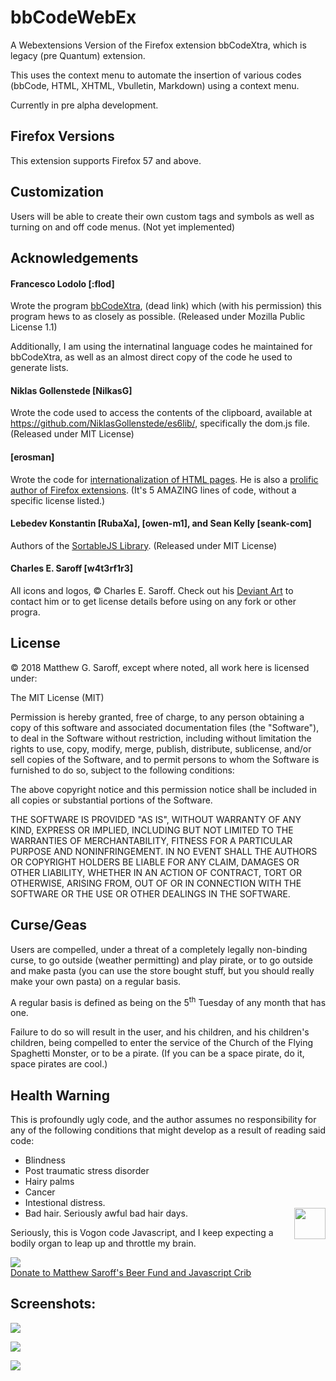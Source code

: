 # bbCodeWebEx
A Webextensions Version of the Firefox extension bbCodeXtra, which is legacy (pre Quantum) extension.

This uses the context menu to automate the insertion of various codes (bbCode, HTML, XHTML, Vbulletin, Markdown) using a context menu.

Currently in pre alpha development.

## Firefox Versions
This extension supports Firefox 57 and above.

## Customization
Users will be able to create their own custom tags and symbols as well as turning on and off code menus.  (Not yet implemented)

## Acknowledgements
#### Francesco Lodolo \[:flod]
Wrote the program [bbCodeXtra](https://addons.mozilla.org/en-US/firefox/addon/bbcodextra/), (dead link)
which (with his permission) this program hews to as closely as possible. (Released under Mozilla Public License 1.1)

Additionally, I am using the internatinal language codes he maintained for bbCodeXtra, as well as an almost direct copy of the code he used to generate lists.

#### Niklas Gollenstede \[NilkasG]
Wrote the code used to access the contents of the clipboard, available at https://github.com/NiklasGollenstede/es6lib/, specifically the dom.js file. (Released under MIT License)

#### \[erosman]
Wrote the code for [internationalization of HTML pages](https://github.com/erosman/HTML-Internationalization).  He is also a [prolific author of Firefox extensions](https://addons.mozilla.org/en-US/firefox/user/690471/). (It's 5 AMAZING lines of code, without a specific license listed.)

#### Lebedev Konstantin \[RubaXa], \[owen-m1], and Sean Kelly \[seank-com]
Authors of the [SortableJS Library](https://github.com/SortableJS/Sortable). (Released under MIT License)

#### Charles E. Saroff \[w4t3rf1r3] 
All icons and logos, © Charles E. Saroff.  Check out his [Deviant Art](https://www.deviantart.com/w4t3rf1r3) to contact him or to get license details before using on any fork or other progra.


## License

© 2018  Matthew G. Saroff, except where noted, all work here is licensed under:

The MIT License (MIT)

Permission is hereby granted, free of charge, to any person obtaining a copy of this software and associated documentation files (the "Software"), to deal in the Software without restriction, including without limitation the rights to use, copy, modify, merge, publish, distribute, sublicense, and/or sell copies of the Software, and to permit persons to whom the Software is furnished to do so, subject to the following conditions:

The above copyright notice and this permission notice shall be included in all copies or substantial portions of the Software.

THE SOFTWARE IS PROVIDED "AS IS", WITHOUT WARRANTY OF ANY KIND, EXPRESS OR IMPLIED, INCLUDING BUT NOT LIMITED TO THE WARRANTIES OF MERCHANTABILITY, FITNESS FOR A PARTICULAR PURPOSE AND NONINFRINGEMENT. IN NO EVENT SHALL THE AUTHORS OR COPYRIGHT HOLDERS BE LIABLE FOR ANY CLAIM, DAMAGES OR OTHER LIABILITY, WHETHER IN AN ACTION OF CONTRACT, TORT OR OTHERWISE, ARISING FROM, OUT OF OR IN CONNECTION WITH THE SOFTWARE OR THE USE OR OTHER DEALINGS IN THE SOFTWARE.

## Curse/Geas
Users are compelled, under a threat of a completely legally non-binding curse, to go outside (weather permitting) and play pirate, or to go outside and make pasta (you can use the store bought stuff, but you should really make your own pasta) on a regular basis.

A regular basis is defined as being on the 5<sup>th</sup> Tuesday of any month that has one.

Failure to do so will result in the user, and his children, and his children's children, being compelled to enter the service of the Church of the Flying Spaghetti Monster, or to be a pirate.  (If you can be a space pirate, do it, space pirates are cool.)

## Health Warning
This is profoundly ugly code, and the author assumes no responsibility for any of the following conditions that might develop as a result of reading said code:
* Blindness
* Post traumatic stress disorder
* Hairy palms
* Cancer
* Intestional distress.
* Bad hair.  Seriously awful bad hair days.
<a href="http://www.panix.com/~msaroff/badhair/badhair.jpg"><img src="http://www.panix.com/~msaroff/badhair/badhair.jpg" style="cursor: pointer; float: right; margin: 0px 0px 10px 10px;" width="50" /></a>

Seriously, this is Vogon code Javascript, and I keep expecting a bodily organ to leap up and throttle my brain.

<a href="https://www.paypal.com/cgi-bin/webscr?cmd=_s-xclick&hosted_button_id=JBHQBS83HLWFY&source=url"><img src="https://www.paypalobjects.com/en_US/i/btn/btn_donateCC_LG.gif">
<br>Donate to Matthew Saroff's Beer Fund and Javascript Crib</a>

## Screenshots:
![](https://i.imgur.com/TznzLHV.png)

![](https://i.imgur.com/lb0VGZl.png)

![](https://i.imgur.com/lQoA5zT.png)
